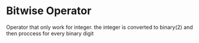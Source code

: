 # Bitwise Operator
Operator that only work for integer. the integer is converted to binary(2) and then proccess for every binary digit 
